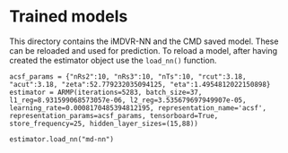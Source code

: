# Trained models

This directory contains the iMDVR-NN and the CMD saved model. These can be reloaded and used for prediction. To reload a model, after having created the estimator object use the `load_nn()` function.

```
acsf_params = {"nRs2":10, "nRs3":10, "nTs":10, "rcut":3.18, "acut":3.18, "zeta":52.779232035094125, "eta":1.4954812022150898}
estimator = ARMP(iterations=5283, batch_size=37, l1_reg=8.931599068573057e-06, l2_reg=3.535679697949907e-05, learning_rate=0.0008170485394812195, representation_name='acsf', representation_params=acsf_params, tensorboard=True, store_frequency=25, hidden_layer_sizes=(15,88))

estimator.load_nn("md-nn")
```

